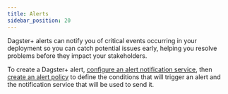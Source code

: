 ```yaml
---
title: Alerts
sidebar_position: 20
---
```


Dagster+ alerts can notify you of critical events occurring in your deployment so you can catch potential issues early, helping you resolve problems before they impact your stakeholders.

To create a Dagster+ alert, [configure an alert notification service](https://docs.dagster.io/dagster-plus/features/alerts/configuring-an-alert-notification-service), then [create an alert policy](https://docs.dagster.io/dagster-plus/features/alerts/creating-alerts) to define the conditions that will trigger an alert and the notification service that will be used to send it.
